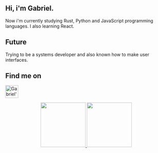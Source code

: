## Hi, i'm Gabriel.
Now i'm currently studying Rust, Python and JavaScript programming languages. I also learning React.

## Future
Trying to be a systems developer and also known how to make user interfaces.

## Find me on
<a href="https://www.linkedin.com/in/gabriel-sc/">
  <img align="center" alt="Gabriel's LinkedIn" high="30" width="40" src="https://cdn.jsdelivr.net/gh/devicons/devicon/icons/linkedin/linkedin-original.svg"
   style="max-width=100% ;">
</a>

<p align = "center">
  <a href = "https://github.com/gabriel-araujo">
    
  <img height="140em" src="https://github-readme-stats.vercel.app/api/?username=gabriel-araujo&show_icons=true&title_color=fff&icon_color=79ff97&text_color=9f9f9f&bg_color=151515" >
    
  <img height="140em" src="https://github-readme-stats.vercel.app/api/top-langs/?username=gabriel-araujo&title_color=fff&icon_color=79ff97&text_color=9f9f9f&bg_color=151515&layout=compact&langs_count=6%22/%3E&JupyterNotebook">
  </a>
</p>
